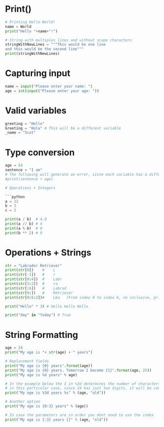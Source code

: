 # Print()

```python
# Printing Hello World!
name = World
print("Hello "+name+"!")

# String with multiples lines and without scape characters
stringWithNewLines = """This would be one line
and this would be the second line"""
print(stringWithNewLines)
```

# Capturing input

```python
name = input("Please enter your name: ")
age = int(input("Please enter your age: "))
```

# Valid variables

```python
greeting = "Hello"
Greeting = "Hola" # This will be a different variable
_name = "Scot"
```

# Type conversion

```python
age = 54
sentence = "I am"
# The following will generate an error, sicne each variable has a different datatype
#print(sentence + age)

# Operations + Integers

```python
a = 12
b = 3
c = 2

print(a / b)  # 4.0
print(a // b) # 4
print(a % b)  # 0
print(b ** 2) # 9
```

# Operations + Strings

```python
str = "Labrador Retriever"
print(str[0])    #    L
print(str[-1])   #    r
print(str[0:4])  #    Labr
print(str[3:2])  #    ra
print(str[:6])   #    Labrad
print(str[9:])   #    Retriever
print(str[0:6:2])#    Lba   (From index 0 to index 6, no inclusive, print all characters skipping 1)

print("Hello" * 3) # Hello Hello Hello

print("day" in "Today") # True
```

# String Formatting

```python
age = 24
print("My age is "+ str(age) + " years")

# Replacement fields
print("My age is {0} years".format(age))
print("My age is {0} years. Tomorrow I become {1}".format(age, 25))
print("My age is %d years" % age)

# In the example below the 3 in %3d determines the number of characters allocated for that digit
# in this particular case, since 24 has just two digits, it will be converted into " 24"
print("My age is %3d years %s" % (age, "old"))

# Another option
print("My age is {0:3} years" % (age))  

# In case the parameters are in order you dont need to use the index
print("My age is {:3} years {}" % (age, "old"))
```


